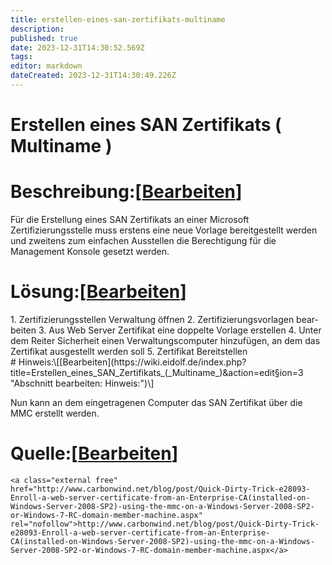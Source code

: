 ```yaml
---
title: erstellen-eines-san-zertifikats-multiname
description: 
published: true
date: 2023-12-31T14:30:52.569Z
tags: 
editor: markdown
dateCreated: 2023-12-31T14:30:49.226Z
---
```


# Erstellen eines SAN Zertifikats ( Multiname )

# <span class="mw-headline" id="bkmrk-beschreibung%3A">Beschreibung:</span><span class="mw-editsection"><span class="mw-editsection-bracket">\[</span>[Bearbeiten](https://wiki.eidolf.de/index.php?title=Erstellen_eines_SAN_Zertifikats_(_Multiname_)&action=edit&section=1 "Abschnitt bearbeiten: Beschreibung:")<span class="mw-editsection-bracket">\]</span></span>

Für die Erstellung eines SAN Zertifikats an einer Microsoft Zertifizierungsstelle muss erstens eine neue Vorlage bereitgestellt werden und zweitens zum einfachen Ausstellen die Berechtigung für die Management Konsole gesetzt werden.

# <span id="bkmrk-"></span><span class="mw-headline" id="bkmrk-l%C3%B6sung%3A">Lösung:</span><span class="mw-editsection"><span class="mw-editsection-bracket">\[</span>[Bearbeiten](https://wiki.eidolf.de/index.php?title=Erstellen_eines_SAN_Zertifikats_(_Multiname_)&action=edit&section=2 "Abschnitt bearbeiten: Lösung:")<span class="mw-editsection-bracket">\]</span></span>

<div class="vector-body" id="bkmrk-zertifizierungsstell"><div class="mw-body-content mw-content-ltr" dir="ltr" lang="de"><div class="mw-parser-output">1. Zertifizierungsstellen Verwaltung öffnen
2. Zertifizierungsvorlagen bearbeiten
3. Aus Web Server Zertifikat eine doppelte Vorlage erstellen
4. Unter dem Reiter Sicherheit einen Verwaltungscomputer hinzufügen, an dem das Zertifikat ausgestellt werden soll
5. Zertifikat Bereitstellen

</div></div></div># <span class="mw-headline" id="bkmrk-hinweis%3A">Hinweis:</span><span class="mw-editsection"><span class="mw-editsection-bracket">\[</span>[Bearbeiten](https://wiki.eidolf.de/index.php?title=Erstellen_eines_SAN_Zertifikats_(_Multiname_)&action=edit&section=3 "Abschnitt bearbeiten: Hinweis:")<span class="mw-editsection-bracket">\]</span></span>

Nun kann an dem eingetragenen Computer das SAN Zertifikat über die MMC erstellt werden.

# <span class="mw-headline" id="bkmrk-quelle%3A">Quelle:</span><span class="mw-editsection"><span class="mw-editsection-bracket">\[</span>[Bearbeiten](https://wiki.eidolf.de/index.php?title=Erstellen_eines_SAN_Zertifikats_(_Multiname_)&action=edit&section=4 "Abschnitt bearbeiten: Quelle:")<span class="mw-editsection-bracket">\]</span></span>

```
<a class="external free" href="http://www.carbonwind.net/blog/post/Quick-Dirty-Trick-e28093-Enroll-a-web-server-certificate-from-an-Enterprise-CA(installed-on-Windows-Server-2008-SP2)-using-the-mmc-on-a-Windows-Server-2008-SP2-or-Windows-7-RC-domain-member-machine.aspx" rel="nofollow">http://www.carbonwind.net/blog/post/Quick-Dirty-Trick-e28093-Enroll-a-web-server-certificate-from-an-Enterprise-CA(installed-on-Windows-Server-2008-SP2)-using-the-mmc-on-a-Windows-Server-2008-SP2-or-Windows-7-RC-domain-member-machine.aspx</a>
```
